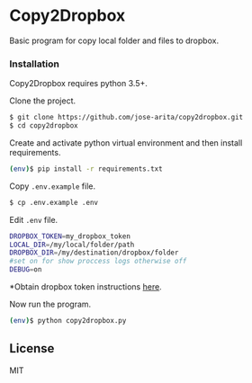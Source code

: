 # Copy2Dropbox

Basic program for copy local folder and files to dropbox.

### Installation

Copy2Dropbox requires python 3.5+.

Clone the project.

```sh
$ git clone https://github.com/jose-arita/copy2dropbox.git
$ cd copy2dropbox
```

Create and activate python virtual environment and then install requirements.

```sh
(env)$ pip install -r requirements.txt
```

Copy `.env.example` file.

```sh
$ cp .env.example .env
```

Edit `.env` file.

```sh
DROPBOX_TOKEN=my_dropbox_token
LOCAL_DIR=/my/local/folder/path
DROPBOX_DIR=/my/destination/dropbox/folder
#set on for show proccess logs otherwise off
DEBUG=on
```
\*Obtain dropbox token  instructions [here](https://www.iperiusbackup.net/en/create-dropbox-app-get-authentication-token/).

Now run the program.

```sh
(env)$ python copy2dropbox.py
```

License
----

MIT
